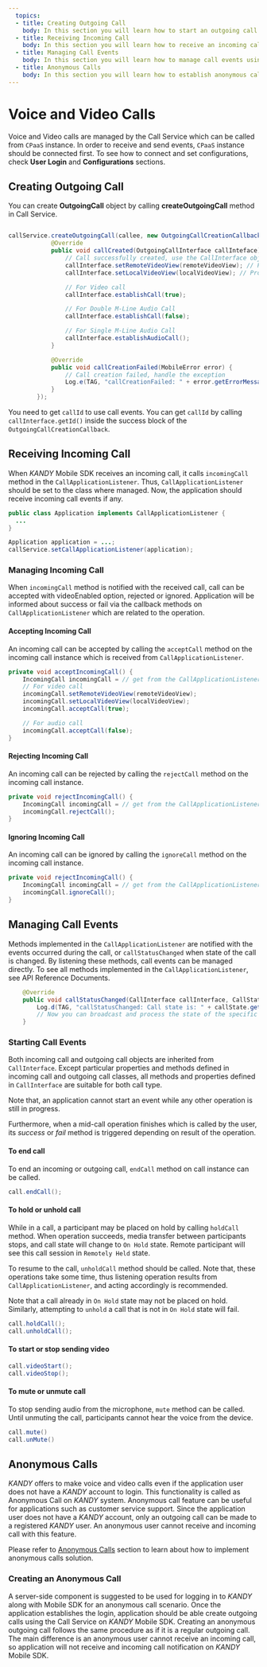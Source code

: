 ```yaml
---
  topics:
  - title: Creating Outgoing Call
    body: In this section you will learn how to start an outgoing call using $KANDY$ Mobile SDK.
  - title: Receiving Incoming Call
    body: In this section you will learn how to receive an incoming call using $KANDY$ Mobile SDK.
  - title: Managing Call Events
    body: In this section you will learn how to manage call events using $KANDY$ Mobile SDK.
  - title: Anonymous Calls
    body: In this section you will learn how to establish anonymous calls using $KANDY$ Mobile SDK.
---
```

# Voice and Video Calls

Voice and Video calls are managed by the Call Service which can be called from `CPaaS` instance. In order to receive and send events, `CPaaS` instance should be connected first. To see how to connect and set configurations, check **User Login** and **Configurations** sections.

## Creating Outgoing Call

You can create **OutgoingCall** object by calling **createOutgoingCall** method in Call Service.

```java

callService.createOutgoingCall(callee, new OutgoingCallCreationCallback() {
            @Override
            public void callCreated(OutgoingCallInterface callInteface) {
                // Call successfully created, use the CallInterface object to process the call.
  			    callInterface.setRemoteVideoView(remoteVideoView); // Provide a VideoView widget object to show the local video on the UI
  			    callInterface.setLocalVideoView(localVideoView); // Provide a VideoView widget object to show the local video on the UI

                // For Video call
  			    callInterface.establishCall(true);

  			    // For Double M-Line Audio Call
  			    callInterface.establishCall(false);

  			    // For Single M-Line Audio Call
  			    callInterface.establishAudioCall();
            }

            @Override
            public void callCreationFailed(MobileError error) {
                // Call creation failed, handle the exception
                Log.e(TAG, "callCreationFailed: " + error.getErrorMessage());
            }
        });
```

You need to get `callId` to use call events. You can get `callId` by calling `callInterface.getId()` inside the success block of the `OutgoingCallCreationCallback`.

## Receiving Incoming Call

When $KANDY$ Mobile SDK receives an incoming call, it calls `incomingCall` method in the `CallApplicationListener`. Thus, `CallApplicationListener` should be set to the class where managed. Now, the application should receive incoming call events if any.

```java
public class Application implements CallApplicationListener {
  ...
}

Application application = ...;
callService.setCallApplicationListener(application);
```

### Managing Incoming Call

When `incomingCall` method is notified with the received call, call can be accepted with videoEnabled option, rejected or ignored. Application will be informed about success or fail via the callback methods on `CallApplicationListener` which are related to the operation.

#### Accepting Incoming Call

An incoming call can be accepted by calling the `acceptCall` method on the incoming call instance which is received from `CallApplicationListener`.

```java
private void acceptIncomingCall() {
	IncomingCall incomingCall = // get from the CallApplicationListener with the callId
	// For video call
	incomingCall.setRemoteVideoView(remoteVideoView);
	incomingCall.setLocalVideoView(localVideoView);
	incomingCall.acceptCall(true);

    // For audio call
	incomingCall.acceptCall(false);
}
```

#### Rejecting Incoming Call

An incoming call can be rejected by calling the `rejectCall` method on the incoming call instance.

```java
private void rejectIncomingCall() {
	IncomingCall incomingCall = // get from the CallApplicationListener with the callId
	incomingCall.rejectCall();
}
```

#### Ignoring Incoming Call

An incoming call can be ignored by calling the `ignoreCall` method on the incoming call instance.

```java
private void rejectIncomingCall() {
	IncomingCall incomingCall = // get from the CallApplicationListener with the callId
	incomingCall.ignoreCall();
}
```

## Managing Call Events

Methods implemented in the `CallApplicationListener` are notified with the events occurred during the call, or `callStatusChanged` when state of the call is changed. By listening these methods, call events can be managed directly. To see all methods implemented in the `CallApplicationListener`, see API Reference Documents.

```java
	@Override
    public void callStatusChanged(CallInterface callInterface, CallState callState) {
        Log.d(TAG, "callStatusChanged: Call state is: " + callState.getType() + " call id is: " + callInterface.getId());
        // Now you can broadcast and process the state of the specific call with its unique ID.
    }
```

### Starting Call Events

Both incoming call and outgoing call objects are inherited from `CallInterface`. Except particular properties and methods defined in incoming call and outgoing call classes, all methods and properties defined in `CallInterface` are suitable for both call type.

Note that, an application cannot start an event while any other operation is still in progress.

Furthermore, when a mid-call operation finishes which is called by the user, its *success* or *fail* method is triggered depending on result of the operation.

#### To end call

To end an incoming or outgoing call, `endCall` method on call instance can be called.

```java
call.endCall();
```

#### To hold or unhold call

While in a call, a participant may be placed on hold by calling `holdCall` method. When operation succeeds, media transfer between participants stops, and call state will change to `On Hold` state. Remote participant will see this call session in `Remotely Held` state.

To resume to the call, `unholdCall` method should be called. Note that, these operations take some time, thus listening operation results from `CallApplicationListener`, and acting accordingly is recommended.

Note that a call already in `On Hold` state may not be placed on hold. Similarly, attempting to `unhold` a call that is not in `On Hold` state will fail.

```java
call.holdCall();
call.unholdCall();
```

#### To start or stop sending video

```java
call.videoStart();
call.videoStop();
```

#### To mute or unmute call

To stop sending audio from the microphone, `mute` method can be called. Until unmuting the call, participants cannot hear the voice from the device.

```java
call.mute()
call.unMute()
```

## Anonymous Calls

$KANDY$ offers to make voice and video calls even if the application user does not have a $KANDY$ account to login. This functionality is called as Anonymous Call on $KANDY$ system. Anonymous call feature can be useful for applications such as customer service support. Since the application user does not have a $KANDY$ account, only an outgoing call can be made to a registered $KANDY$ user. An anonymous user cannot receive and incoming call with this feature.

Please refer to [Anonymous Calls](/developer/quickstarts/rest-api/voice-and-video-calls#anonymous-calls) section to learn about how to implement anonymous calls solution.

### Creating an Anonymous Call

A server-side component is suggested to be used for logging in to $KANDY$ along with Mobile SDK for an anonymous call scenario. Once the application establishes the login, application should be able create outgoing calls using the Call Service on $KANDY$ Mobile SDK. Creating an anonymous outgoing call follows the same procedure as if it is a regular outgoing call. The main difference is an anonymous user cannot receive an incoming call, so application will not receive and incoming call notification on $KANDY$ Mobile SDK.
